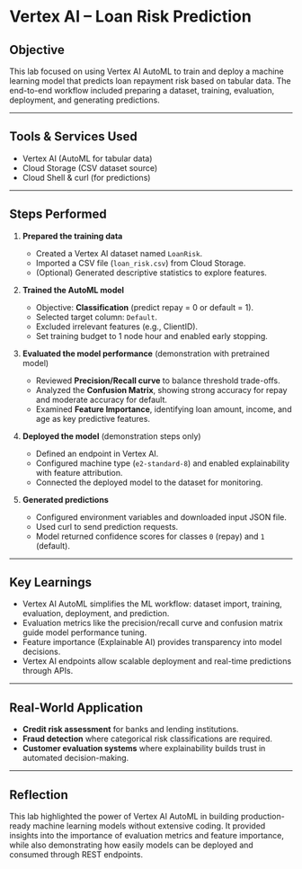 # Vertex AI – Loan Risk Prediction

## Objective  
This lab focused on using Vertex AI AutoML to train and deploy a machine learning model that predicts loan repayment risk based on tabular data. The end-to-end workflow included preparing a dataset, training, evaluation, deployment, and generating predictions.

---

## Tools & Services Used  
- Vertex AI (AutoML for tabular data)  
- Cloud Storage (CSV dataset source)  
- Cloud Shell & curl (for predictions)  

---

## Steps Performed  
1. **Prepared the training data**  
   - Created a Vertex AI dataset named `LoanRisk`.  
   - Imported a CSV file (`loan_risk.csv`) from Cloud Storage.  
   - (Optional) Generated descriptive statistics to explore features.  

2. **Trained the AutoML model**  
   - Objective: **Classification** (predict repay = 0 or default = 1).  
   - Selected target column: `Default`.  
   - Excluded irrelevant features (e.g., ClientID).  
   - Set training budget to 1 node hour and enabled early stopping.  

3. **Evaluated the model performance** (demonstration with pretrained model)  
   - Reviewed **Precision/Recall curve** to balance threshold trade-offs.  
   - Analyzed the **Confusion Matrix**, showing strong accuracy for repay and moderate accuracy for default.  
   - Examined **Feature Importance**, identifying loan amount, income, and age as key predictive features.  

4. **Deployed the model** (demonstration steps only)  
   - Defined an endpoint in Vertex AI.  
   - Configured machine type (`e2-standard-8`) and enabled explainability with feature attribution.  
   - Connected the deployed model to the dataset for monitoring.  

5. **Generated predictions**  
   - Configured environment variables and downloaded input JSON file.  
   - Used curl to send prediction requests.  
   - Model returned confidence scores for classes `0` (repay) and `1` (default).  

---

## Key Learnings  
- Vertex AI AutoML simplifies the ML workflow: dataset import, training, evaluation, deployment, and prediction.  
- Evaluation metrics like the precision/recall curve and confusion matrix guide model performance tuning.  
- Feature importance (Explainable AI) provides transparency into model decisions.  
- Vertex AI endpoints allow scalable deployment and real-time predictions through APIs.  

---

## Real-World Application  
- **Credit risk assessment** for banks and lending institutions.  
- **Fraud detection** where categorical risk classifications are required.  
- **Customer evaluation systems** where explainability builds trust in automated decision-making.  

---

## Reflection  
This lab highlighted the power of Vertex AI AutoML in building production-ready machine learning models without extensive coding. It provided insights into the importance of evaluation metrics and feature importance, while also demonstrating how easily models can be deployed and consumed through REST endpoints.
